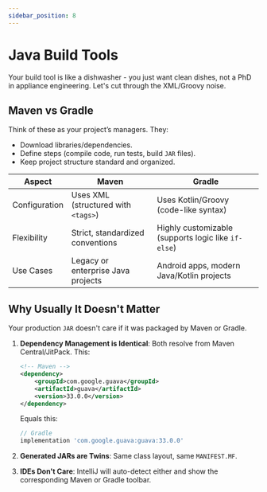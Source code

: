 ```yaml
---
sidebar_position: 8
---
```


# Java Build Tools

Your build tool is like a dishwasher - you just want clean dishes, not a PhD in appliance engineering. Let's cut through the XML/Groovy noise.

## Maven vs Gradle

Think of these as your project’s managers. They:

* Download libraries/dependencies.
* Define steps (compile code, run tests, build `JAR` files).
* Keep project structure standard and organized.

| Aspect        | Maven                               | Gradle                                              |
|---------------|-------------------------------------|-----------------------------------------------------|
| Configuration | Uses XML (structured with `<tags>`) | Uses Kotlin/Groovy (code-like syntax)               |
| Flexibility   | Strict, standardized conventions    | Highly customizable (supports logic like `if-else`) |
| Use Cases     | Legacy or enterprise Java projects  | Android apps, modern Java/Kotlin projects           |


## Why Usually It Doesn't Matter

Your production `JAR` doesn't care if it was packaged by Maven or Gradle.

1. **Dependency Management is Identical**: Both resolve from Maven Central/JitPack. This:

    ```xml
    <!-- Maven -->
    <dependency>
        <groupId>com.google.guava</groupId>
        <artifactId>guava</artifactId>
        <version>33.0.0</version>
    </dependency>
    ```

    Equals this:

    ```groovy
    // Gradle
    implementation 'com.google.guava:guava:33.0.0'
    ```

2. **Generated JARs are Twins**: Same class layout, same `MANIFEST.MF`.
3. **IDEs Don't Care**: IntelliJ will auto-detect either and show the corresponding Maven or Gradle toolbar.
